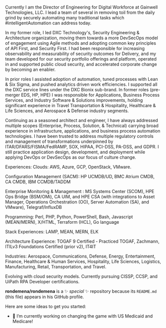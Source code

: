 Currently I am the Director of Engineering for Digital Workforce at Gainwell Technologies, LLC.  I lead a team of several in removing toil from the daily grind by securely automating many traditional tasks which #intelligentAutomation can address today.

In my former role, I led DXC Technology's, Security Engineering & Architecture organization, moving them towards a more DevSecOps model of engagement using Agile methods and adopting common key principles of API First, and Security First. I had been responsible for increasing observability and measurability of security outcomes for Delivery, and my team developed for our security portfolio offerings and platform, operated in and supported public cloud security, and accelerated corporate change by becoming an enabler. 

In prior roles I assisted adoption of automation, tuned processes with Lean & Six Sigma, and pushed analytics driven work efficiencies.  I supported all the DXC service lines under the DXC Bionix sub-brand.  In former roles (pre-merger EDS, HP, HPE) I was responsible for Applications, Business Process Services, and Industry Software & Solutions improvements, holding significant experience in Travel Transportation & Hospitality, Healthcare & Life Sciences, and Aerospace & Defense industry segments.

Continuing as a seasoned architect and engineer, I have always addressed multiple scopes (Enterprise, Process, Solution, & Technical) carrying broad experience in infrastructure, applications, and business process automation technologies.  I have been trusted to address multiple regulatory controls and management of transformations underpinned by ITAR/DFARS/FISMA/FedRAMP, SOX, HIPAA, PCI-DSS, PA-DSS, and GDPR.  I still practice application design, development, and deployment while applying DevOps or DevSecOps as our focus of culture change.

Experiences:
Clouds: AWS, Azure, GCP, OpenStack, VMware.

Configuration Management (SACM): HP UCMDB/UD, BMC Atrium CMDB, CA CMDB, IBM CCMDB/TADDM

Enterprise Monitoring & Management : MS Systems Center (SCOM), HPE Ops Bridge (BSM/OMi), CA UIM, and HPE CSA (with integrations to Asset Manager, Operations Orchestration (OO), Server Automation (SA), and VMware), Telegraf/InfluxDB

Programming: Perl, PHP, Python, PowerShell, Bash, Javascript (MEAN/MERN), X/HTML, Terraform (HCL), Go language

Stack Experiences: LAMP, MEAN, MERN, ELK

Architecture Experience: TOGAF 9 Certified - Practiced TOGAF, Zachmann, ITILv3 Foundations Certified (prior v2), IT4IT

Industries: Aerospace, Communications, Defense, Energy, Entertainment, Finance, Healthcare & Human Services, Hospitality, Life Sciences, Logistics, Manufacturing, Retail, Transportation, and Travel.

Evolving with cloud security models.  Currently pursuing CISSP, CCSP, and UiPath RPA Developer certifications.

**rondemena/rondemena** is a ✨ _special_ ✨ repository because its `README.md` (this file) appears in his GitHub profile.

Here are some ideas to get you started:

- 🔭 I’m currently working on changing the game with US Medicaid and Medicare!

<!--
- 🌱 I’m currently learning ...
- 👯 I’m looking to collaborate on ...
- 🤔 I’m looking for help with ...
- 💬 Ask me about ...
- 📫 How to reach me: ...
- 😄 Pronouns: ...
- ⚡ Fun fact: ...
-->

